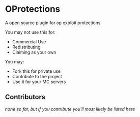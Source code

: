 # OProtections
A open source plugin for op exploit protections

You may not use this for:
- Commercial Use
- Redistributing
- Claiming as your own

You may:
- Fork this for private use
- Contribute to the project
- Use it for your MC servers

## Contributors
*none so far, but if you contribute you'll most likely be listed here*
